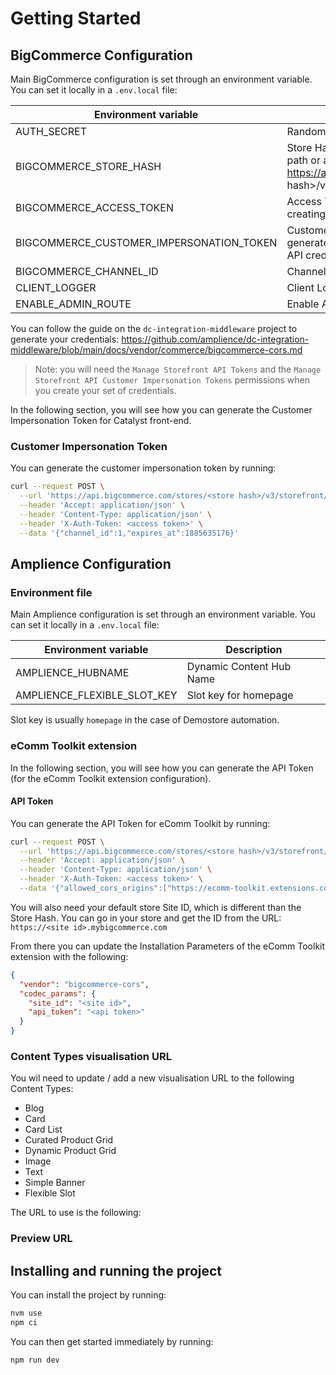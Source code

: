 # Getting Started

## BigCommerce Configuration

Main BigCommerce configuration is set through an environment variable. You can set it locally in a `.env.local` file:

| Environment variable                     | Description                                                                                                     |
| ---------------------------------------- | --------------------------------------------------------------------------------------------------------------- |
| AUTH_SECRET                              | Random string                                                                                                   |
| BIGCOMMERCE_STORE_HASH                   | Store Hash, that you can find in the API path or admin URL: https://api.bigcommerce.com/stores/>store hash>/v3/ |
| BIGCOMMERCE_ACCESS_TOKEN                 | Access Token, that you can get when creating a new set of credentials                                           |
| BIGCOMMERCE_CUSTOMER_IMPERSONATION_TOKEN | Customer Impersonation Token, to be generated using the access token from the API credentials                   |
| BIGCOMMERCE_CHANNEL_ID                   | Channell ID, default to 1                                                                                       |
| CLIENT_LOGGER                            | Client Logger, default to false                                                                                 |
| ENABLE_ADMIN_ROUTE                       | Enable Admin Route, default to true                                                                             |

You can follow the guide on the `dc-integration-middleware` project to generate your credentials: https://github.com/amplience/dc-integration-middleware/blob/main/docs/vendor/commerce/bigcommerce-cors.md

> Note: you will need the `Manage Storefront API Tokens` and the `Manage Storefront API Customer Impersonation Tokens` permissions when you create your set of credentials.

In the following section, you will see how you can generate the Customer Impersonation Token for Catalyst front-end.

### Customer Impersonation Token

You can generate the customer impersonation token by running:

```bash
curl --request POST \
  --url 'https://api.bigcommerce.com/stores/<store hash>/v3/storefront/api-token-customer-impersonation' \
  --header 'Accept: application/json' \
  --header 'Content-Type: application/json' \
  --header 'X-Auth-Token: <access token>' \
  --data '{"channel_id":1,"expires_at":1885635176}'
```

## Amplience Configuration

### Environment file

Main Amplience configuration is set through an environment variable. You can set it locally in a `.env.local` file:

| Environment variable        | Description              |
| --------------------------- | ------------------------ |
| AMPLIENCE_HUBNAME           | Dynamic Content Hub Name |
| AMPLIENCE_FLEXIBLE_SLOT_KEY | Slot key for homepage    |

Slot key is usually `homepage` in the case of Demostore automation.

### eComm Toolkit extension

In the following section, you will see how you can generate the API Token (for the eComm Toolkit extension configuration).

#### API Token

You can generate the API Token for eComm Toolkit by running:

```bash
curl --request POST \
  --url 'https://api.bigcommerce.com/stores/<store hash>/v3/storefront/api-token' \
  --header 'Accept: application/json' \
  --header 'Content-Type: application/json' \
  --header 'X-Auth-Token: <access token>' \
  --data '{"allowed_cors_origins":["https://ecomm-toolkit.extensions.content.amplience.net", "https://localhost:3000"],"channel_id":1,"expires_at":1885635176}'
```

You will also need your default store Site ID, which is different than the Store Hash.
You can go in your store and get the ID from the URL: `https://<site id>.mybigcommerce.com`

From there you can update the Installation Parameters of the eComm Toolkit extension with the following:

```json
{
  "vendor": "bigcommerce-cors",
  "codec_params": {
    "site_id": "<site id>",
    "api_token": "<api token>"
  }
}
```

### Content Types visualisation URL

You wil need to update / add a new visualisation URL to the following Content Types:

- Blog
- Card
- Card List
- Curated Product Grid
- Dynamic Product Grid
- Image
- Text
- Simple Banner
- Flexible Slot

The URL to use is the following:

### Preview URL

## Installing and running the project

You can install the project by running:

```bash
nvm use
npm ci
```

You can then get started immediately by running:

```bash
npm run dev
```
